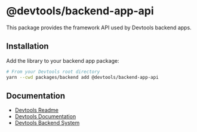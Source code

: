 # @devtools/backend-app-api

This package provides the framework API used by Devtools backend apps.

## Installation

Add the library to your backend app package:

```bash
# From your Devtools root directory
yarn --cwd packages/backend add @devtools/backend-app-api
```

## Documentation

- [Devtools Readme](https://github.com/khulnasoft/devtools/blob/master/README.md)
- [Devtools Documentation](https://devtools.khulnasoft.com/docs)
- [Devtools Backend System](https://devtools.khulnasoft.com/docs/backend-system/)

